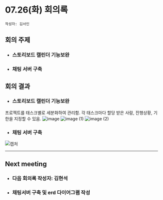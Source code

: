 # 07.26(화) 회의록
```
작성자: 김서인
```
##  회의 주제
* ### 스토리보드 캘린더 기능보완
* ### 채팅 서버 구축
##  회의 결과
* ### 스토리보드 캘린더 기능보완
프로젝트를 태스크별로 세분화하여 관리함.
각 태스크마다 할당 받은 사람, 진행상황, 기한을 지정할 수 있음.
![image](https://user-images.githubusercontent.com/69146576/181189482-00a7c66d-8a39-4076-afaf-eb867243c31a.png)
![image (1)](https://user-images.githubusercontent.com/69146576/181189473-a54a867a-c45c-4264-8c4b-16a7a0bc673c.png)
![image (2)](https://user-images.githubusercontent.com/69146576/181189485-2aa8dcc2-84d1-41eb-9099-e24788d33721.png)

* ### 채팅 서버 구축
![캡처](https://user-images.githubusercontent.com/69146576/181189535-c6732d5c-ce72-4dd7-bef6-640b2fbd7f38.PNG)

 ---
 ## Next meeting
 * ### 다음 회의록 작성자: 김현석
 * ### 채팅서버 구축 및 erd 다이어그램 작성
